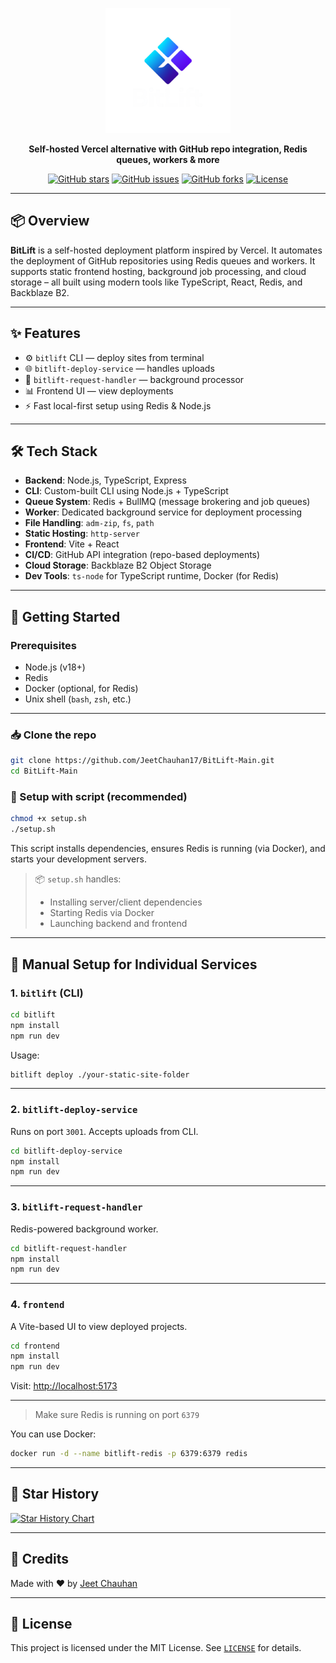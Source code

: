 <p align="center">
  <img src="https://raw.githubusercontent.com/JeetChauhan17/BitLift-Main/refs/heads/master/assets/logo.png" alt="BitLift Logo" width="200"/>
</p>

<p align="center">
  <b>Self-hosted Vercel alternative with GitHub repo integration, Redis queues, workers & more</b>
</p>

<p align="center">
  <a href="https://github.com/JeetChauhan17/BitLift-Main/stargazers"><img src="https://img.shields.io/github/stars/JeetChauhan17/BitLift-Main?style=social" alt="GitHub stars"/></a>
  <a href="https://github.com/JeetChauhan17/BitLift-Main/issues"><img src="https://img.shields.io/github/issues/JeetChauhan17/BitLift-Main" alt="GitHub issues"/></a>
  <a href="https://github.com/JeetChauhan17/BitLift-Main/network"><img src="https://img.shields.io/github/forks/JeetChauhan17/BitLift-Main" alt="GitHub forks"/></a>
  <a href="https://github.com/JeetChauhan17/BitLift-Main/blob/main/LICENSE"><img src="https://img.shields.io/github/license/JeetChauhan17/BitLift-Main" alt="License"/></a>
  
</p>

---

## 📦 Overview

**BitLift** is a self-hosted deployment platform inspired by Vercel. It automates the deployment of GitHub repositories using Redis queues and workers. It supports static frontend hosting, background job processing, and cloud storage – all built using modern tools like TypeScript, React, Redis, and Backblaze B2.

---


## ✨ Features

- ⚙️ `bitlift` CLI — deploy sites from terminal  
- 🌐 `bitlift-deploy-service` — handles uploads  
- 🔁 `bitlift-request-handler` — background processor  
- 📊 Frontend UI — view deployments  
- ⚡ Fast local-first setup using Redis & Node.js  

---

## 🛠 Tech Stack

- **Backend**: Node.js, TypeScript, Express  
- **CLI**: Custom-built CLI using Node.js + TypeScript  
- **Queue System**: Redis + BullMQ (message brokering and job queues)  
- **Worker**: Dedicated background service for deployment processing  
- **File Handling**: `adm-zip`, `fs`, `path`  
- **Static Hosting**: `http-server`  
- **Frontend**: Vite + React  
- **CI/CD**: GitHub API integration (repo-based deployments)  
- **Cloud Storage**: Backblaze B2 Object Storage  
- **Dev Tools**: `ts-node` for TypeScript runtime, Docker (for Redis)  

---

## 🚀 Getting Started

### Prerequisites

- Node.js (v18+)
- Redis
- Docker (optional, for Redis)
- Unix shell (`bash`, `zsh`, etc.)

---


### 📥 Clone the repo

```bash
git clone https://github.com/JeetChauhan17/BitLift-Main.git
cd BitLift-Main
```

### 🔧 Setup with script (recommended)

```bash
chmod +x setup.sh
./setup.sh
```

This script installs dependencies, ensures Redis is running (via Docker), and starts your development servers.

> 📦 `setup.sh` handles:
> - Installing server/client dependencies  
> - Starting Redis via Docker  
> - Launching backend and frontend  

---

## 🧪 Manual Setup for Individual Services

### 1. `bitlift` (CLI)

```bash
cd bitlift
npm install
npm run dev
```

Usage:

```bash
bitlift deploy ./your-static-site-folder
```

---

### 2. `bitlift-deploy-service`

Runs on port `3001`. Accepts uploads from CLI.

```bash
cd bitlift-deploy-service
npm install
npm run dev
```

---

### 3. `bitlift-request-handler`

Redis-powered background worker.

```bash
cd bitlift-request-handler
npm install
npm run dev
```

---

### 4. `frontend`

A Vite-based UI to view deployed projects.

```bash
cd frontend
npm install
npm run dev
```

Visit: [http://localhost:5173](http://localhost:5173)

---
> Make sure Redis is running on port `6379`

You can use Docker:
```bash
docker run -d --name bitlift-redis -p 6379:6379 redis
```

---

## 🌟 Star History 
<a href="https://star-history.com/#JeetChauhan17/BitLift-Main&Date"><img src="https://api.star-history.com/svg?repos=JeetChauhan17/BitLift-Main&type=Date" alt="Star History Chart" width="800"/></a>

---

## 🧠 Credits

Made with ❤️ by [Jeet Chauhan](https://github.com/JeetChauhan17) 

---

## 📄 License

This project is licensed under the MIT License. See [`LICENSE`](LICENSE) for details.
